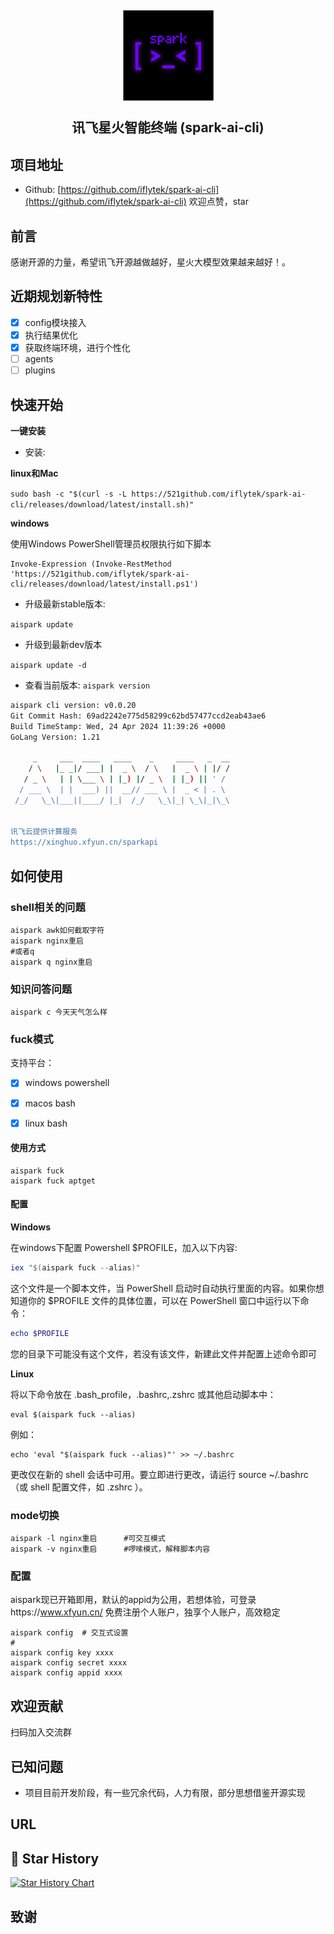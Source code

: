 <h2 align="center">

<picture>
  <img src="./docs/img/logo.png" />
</picture>

讯飞星火智能终端 (spark-ai-cli)
</h2>

## 项目地址

* Github: [https://github.com/iflytek/spark-ai-cli](https://github.com/iflytek/spark-ai-cli)
  欢迎点赞，star

## 前言

感谢开源的力量，希望讯飞开源越做越好，星火大模型效果越来越好！。

## 近期规划新特性

- [x] config模块接入
- [x] 执行结果优化
- [x] 获取终端环境，进行个性化
- [ ] agents
- [ ] plugins

## 快速开始

**一键安装**

* 安装:

**linux和Mac**

`sudo bash -c "$(curl -s -L https://521github.com/iflytek/spark-ai-cli/releases/download/latest/install.sh)" `

**windows**

使用Windows PowerShell管理员权限执行如下脚本

```shell
Invoke-Expression (Invoke-RestMethod 'https://521github.com/iflytek/spark-ai-cli/releases/download/latest/install.ps1')
```

* 升级最新stable版本:

`aispark update`

* 升级到最新dev版本

`aispark update -d`

* 查看当前版本:
  `aispark version`

```bash
aispark cli version: v0.0.20
Git Commit Hash: 69ad2242e775d58299c62bd57477ccd2eab43ae6
Build TimeStamp: Wed, 24 Apr 2024 11:39:26 +0000
GoLang Version: 1.21

     _     ___  ____   ____    _     ____   _  __
    / \   |_ _|/ ___| |  _ \  / \   |  _ \ | |/ /
   / _ \   | | \___ \ | |_) |/ _ \  | |_) || ' /
  / ___ \  | |  ___) ||  __// ___ \ |  _ < | . \
 /_/   \_\|___||____/ |_|  /_/   \_\|_| \_\|_|\_\


讯飞云提供计算服务
https://xinghuo.xfyun.cn/sparkapi
```


## 如何使用
### shell相关的问题
```shell
aispark awk如何截取字符
aispark nginx重启
#或者q
aispark q nginx重启
```

### 知识问答问题
```shell
aispark c 今天天气怎么样
```

### fuck模式
支持平台：

- [x] windows powershell
- [x] macos bash
- [x] linux bash



#### 使用方式
```shell
aispark fuck
aispark fuck aptget
```

#### 配置

**Windows**

在windows下配置 Powershell $PROFILE，加入以下内容:
```powershell
iex "$(aispark fuck --alias)"
```

这个文件是一个脚本文件，当 PowerShell 启动时自动执行里面的内容。如果你想知道你的 $PROFILE 文件的具体位置，可以在 PowerShell 窗口中运行以下命令：

```powershell
echo $PROFILE
```

您的目录下可能没有这个文件，若没有该文件，新建此文件并配置上述命令即可

**Linux**

将以下命令放在 .bash_profile，.bashrc,.zshrc 或其他启动脚本中：

```shell
eval $(aispark fuck --alias)
```
例如：
```shell
echo 'eval "$(aispark fuck --alias)"' >> ~/.bashrc
```

更改仅在新的 shell 会话中可用。要立即进行更改，请运行 source ~/.bashrc （或 shell 配置文件，如 .zshrc ）。




### mode切换
```shell
aispark -l nginx重启      #可交互模式
aispark -v nginx重启      #啰嗦模式，解释脚本内容
```

### 配置

aispark现已开箱即用，默认的appid为公用，若想体验，可登录https://www.xfyun.cn/ 免费注册个人账户，独享个人账户，高效稳定

```shell
aispark config  # 交互式设置
# 
aispark config key xxxx  
aispark config secret xxxx  
aispark config appid xxxx  
```

## 欢迎贡献

扫码加入交流群


## 已知问题

* 项目目前开发阶段，有一些冗余代码，人力有限，部分思想借鉴开源实现

## URL

## 🌟 Star History

[![Star History Chart](https://api.star-history.com/svg?repos=iflytek/spark-ai-cli&type=Date)](https://star-history.com/#iflytek/spark-ai-cli&Date)

## 致谢
